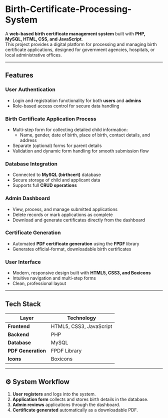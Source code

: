 # Birth-Certificate-Processing-System  

A **web-based birth certificate management system** built with **PHP, MySQL, HTML, CSS, and JavaScript**.  
This project provides a digital platform for processing and managing birth certificate applications, designed for government agencies, hospitals, or local administrative offices.  

---

## Features

### User Authentication
- Login and registration functionality for both **users** and **admins**  
- Role-based access control for secure data handling  

### Birth Certificate Application Process
- Multi-step form for collecting detailed child information:
  - Name, gender, date of birth, place of birth, contact details, and address  
- Separate (optional) forms for parent details  
- Validation and dynamic form handling for smooth submission flow  

### Database Integration
- Connected to **MySQL (birthcert)** database  
- Secure storage of child and applicant data  
- Supports full **CRUD operations**  

### Admin Dashboard
- View, process, and manage submitted applications  
- Delete records or mark applications as complete  
- Download and generate certificates directly from the dashboard  

### Certificate Generation
- Automated **PDF certificate generation** using the **FPDF** library  
- Generates official-format, downloadable birth certificates  

### User Interface
- Modern, responsive design built with **HTML5, CSS3, and Boxicons**  
- Intuitive navigation and multi-step forms  
- Clean, professional layout  

---

## Tech Stack

| Layer | Technology |
|-------|-------------|
| **Frontend** | HTML5, CSS3, JavaScript |
| **Backend** | PHP |
| **Database** | MySQL |
| **PDF Generation** | FPDF Library |
| **Icons** | Boxicons |

---

## ⚙️ System Workflow

1. **User registers** and logs into the system.  
2. **Application form** collects and stores birth details in the database.  
3. **Admin reviews** applications through the dashboard.  
4. **Certificate generated** automatically as a downloadable PDF.  
